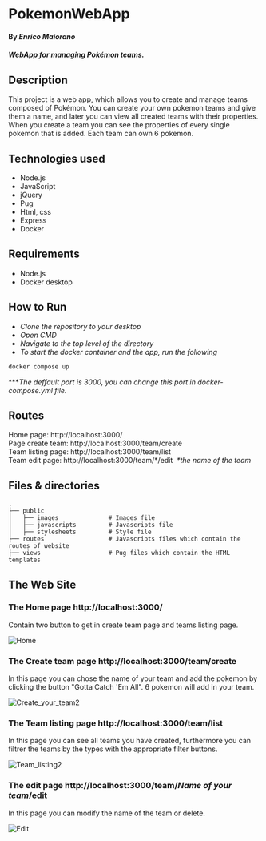 # PokemonWebApp

#### By _**Enrico Maiorano**_

#### _WebApp for managing Pokémon teams._

## Description

This project is a web app, which allows you to create and manage teams composed of Pokémon. You can create your own pokemon teams and give them a name, and later you can view all created teams with their properties.
When you create a team you can see the properties of every single pokemon that is added. Each team can own 6 pokemon.

## Technologies used

* Node.js
* JavaScript
* jQuery
* Pug
* Html, css
* Express
* Docker

## Requirements

* Node.js
* Docker desktop

## How to Run

* _Clone the repository to your desktop_
*  _Open CMD_
*  _Navigate to the top level of the directory_
*  _To start the docker container and the app, run the following_

```bash
docker compose up
```
***_The deffault port is 3000, you can change this port in docker-compose.yml file._

## Routes

  Home page: http://localhost:3000/</br>
  Page create team: http://localhost:3000/team/create</br>
  Team listing page: http://localhost:3000/team/list</br>
  Team edit page: http://localhost:3000/team/*/edit &nbsp;_*the name of the team_ </br>

## Files & directories

    .
    ├── public                   
    │   ├── images              # Images file     
    │   ├── javascripts         # Javascripts file
    │   ├── stylesheets         # Style file
    ├── routes                  # Javascripts files which contain the routes of website
    ├── views                   # Pug files which contain the HTML templates  



## The Web Site

### The Home page http://localhost:3000/
Contain two button to get in create team page and teams listing page.

![Home](https://user-images.githubusercontent.com/84178914/142489528-ccbf8410-835d-433a-a22d-5c7b1878d322.png)

### The Create team page  http://localhost:3000/team/create   
In this page you can chose the name of your team and add the pokemon by clicking the button "Gotta Catch 'Em All".
6 pokemon will add in your team.

![Create_your_team2](https://user-images.githubusercontent.com/84178914/142490178-43fe4c12-c02c-434f-a49d-9450bc3f31d8.png)

### The Team listing page http://localhost:3000/team/list   

In this page you can see all teams you have created, furthermore you can filtrer the teams by the types with the appropriate filter buttons.

![Team_listing2](https://user-images.githubusercontent.com/84178914/142490689-c1c4549b-1683-4eb6-87b0-e3d7a634e7fb.png)

### The edit page http://localhost:3000/team/*Name of your team*/edit

In this page you can modify the name of the team or delete.

![Edit](https://user-images.githubusercontent.com/84178914/142491266-d1dddad4-1ffd-494a-9015-649864850cf2.png)
